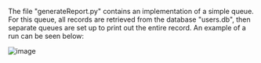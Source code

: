 The file "generateReport.py" contains an implementation of a simple queue. For this queue, all records are retrieved from the database "users.db", then separate queues
are set up to print out the entire record. An example of a run can be seen below:

![image](https://github.com/darrowball13/Health-Monitoring-System-API/assets/113733798/cd039d3b-12e1-41e8-9eac-b862516a5c56)
